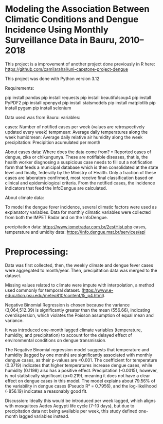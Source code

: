 # Modeling the Association Between Climatic Conditions and Dengue Incidence Using Monthly Surveillance Data in Bauru, 2010–2018


This project is a improvement of another project done previously in R here: https://github.com/camilarahal/uni-capstone-project-dengue

This project was done with Python version 3.12

Requirements:

pip install pandas
pip install requests
pip install beautifulsoup4
pip install PyPDF2
pip install openpyxl
pip install statsmodels
pip install matplotlib
pip install pygam
pip install selenium

Data used was from Bauru: variables: 

cases: Number of notified cases per week (values ​​are retrospectively updated every week)
tempmean: Average daily temperatures along the week
humidmean: Average daily relative air humidity along the week
precipitation: Precipition acumulated per month

About cases data: Where does the data come from?
• Reported cases of dengue, zika or chikungunya. These are notifiable diseases, that is, the health worker diagnosing a suspicious case needs to fill out a notification form that feeds a municipal database which is then consolidated at the state level and finally, federally by the Ministry of Health. Only a fraction of these cases are laboratory confirmed, most receive final classification based on clinical and epidemiological criteria. From the notified cases, the incidence indicators that feed the InfoDengue are calculated.

About climate data:

To model the dengue fever incidence, several climatic
factors were used as explanatory variables. Data for monthly
climatic variables were collected from both the IMPET Radar and on the InfoDengue.

precipitation data: https://www.ipmetradar.com.br/2estHist.php
cases, temperature and umidity data: https://info.dengue.mat.br/services/api

# Preprocessing:

Data was first collected, then, the weekly climate and dengue fever cases were aggregated to month/year. Then, precipitation data was merged to the dataset.

Missing values related to climate were impute with interpolation, a method used commonly for temporal dataset. (https://www.e-education.psu.edu/meteo810/content/l5_p4.html).

Negative Binomial Regression is chosen because the variance (3,064,512.39) is significantly greater than the mean (556.66), indicating overdispersion, which violates the Poisson assumption of equal mean and variance.

 It was introduced one-month lagged climate variables (temperature, humidity, and precipitation) to account for the delayed effect of environmental conditions on dengue transmission. 
 

 The Negative Binomial regression model suggests that temperature and humidity (lagged by one month) are significantly associated with monthly dengue cases, as their p-values are <0.001. The coefficient for temperature (0.3719) indicates that higher temperatures increase dengue cases, while humidity (0.1198) also has a positive effect. Precipitation (-0.0015), however, is not statistically significant (p=0.219), meaning it does not have a clear effect on dengue cases in this model. The model explains about 79.56% of the variability in dengue cases (Pseudo R² = 0.7956), and the log-likelihood (-856.19) indicates a reasonably good fit.
 
 Discussion: Ideally this would be introduced per week lagged, which aligns with mosquitoes Aedes Aegypti life cycle (7-10 days), but due to precipitation data not being available per week, this study defined one-month lagged variables instead.



